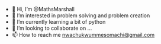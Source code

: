 - 👋 Hi, I’m @MathsMarshall
- 👀 I’m interested in problem solving and problem creation
- 🌱 I’m currently learning a bit of python
- 💞️ I’m looking to collaborate on ...
- 📫 How to reach me nwachukwummesomachi@gmail.com

<!---
MathsMarshall/MathsMarshall is a ✨ special ✨ repository because its `README.md` (this file) appears on your GitHub profile.
You can click the Preview link to take a look at your changes.
--->
